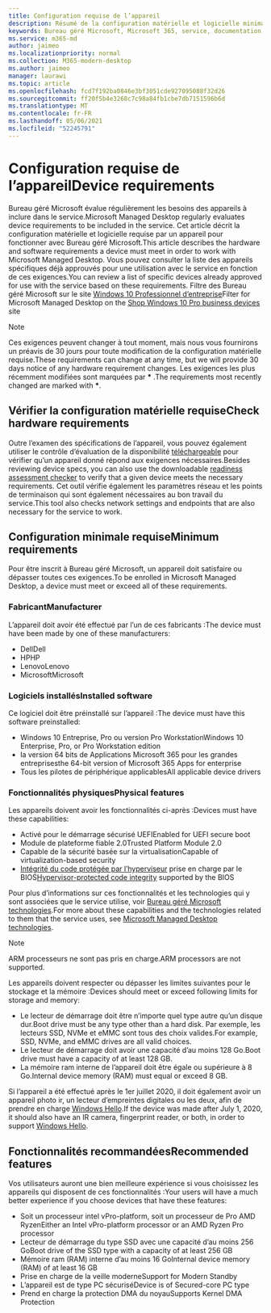 ```yaml
---
title: Configuration requise de l’appareil
description: Résumé de la configuration matérielle et logicielle minimale requise pour que les appareils fonctionnent Bureau géré Microsoft
keywords: Bureau géré Microsoft, Microsoft 365, service, documentation
ms.service: m365-md
author: jaimeo
ms.localizationpriority: normal
ms.collection: M365-modern-desktop
ms.author: jaimeo
manager: laurawi
ms.topic: article
ms.openlocfilehash: fcd7f192ba0846e3bf3051cde927095088f32d26
ms.sourcegitcommit: ff20f5b4e3268c7c98a84fb1cbe7db7151596b6d
ms.translationtype: MT
ms.contentlocale: fr-FR
ms.lasthandoff: 05/06/2021
ms.locfileid: "52245791"
---
```

# <a name="device-requirements"></a><span data-ttu-id="6c0f4-104">Configuration requise de l’appareil</span><span class="sxs-lookup"><span data-stu-id="6c0f4-104">Device requirements</span></span>

<span data-ttu-id="6c0f4-105">Bureau géré Microsoft évalue régulièrement les besoins des appareils à inclure dans le service.</span><span class="sxs-lookup"><span data-stu-id="6c0f4-105">Microsoft Managed Desktop regularly evaluates device requirements to be included in the service.</span></span> <span data-ttu-id="6c0f4-106">Cet article décrit la configuration matérielle et logicielle requise par un appareil pour fonctionner avec Bureau géré Microsoft.</span><span class="sxs-lookup"><span data-stu-id="6c0f4-106">This article describes the hardware and software requirements a device must meet in order to work with Microsoft Managed Desktop.</span></span> <span data-ttu-id="6c0f4-107">Vous pouvez consulter la liste des appareils spécifiques déjà approuvés pour une utilisation avec le service en fonction de ces exigences.</span><span class="sxs-lookup"><span data-stu-id="6c0f4-107">You can review a list of specific devices already approved for use with the service based on these requirements.</span></span> <span data-ttu-id="6c0f4-108">Filtre des Bureau géré Microsoft sur le site [Windows 10 Professionnel d’entreprise](https://www.microsoft.com/windowsforbusiness/view-all-devices)</span><span class="sxs-lookup"><span data-stu-id="6c0f4-108">Filter for Microsoft Managed Desktop on the [Shop Windows 10 Pro business devices](https://www.microsoft.com/windowsforbusiness/view-all-devices) site</span></span>

> [!NOTE]
> <span data-ttu-id="6c0f4-109">Ces exigences peuvent changer à tout moment, mais nous vous fournirons un préavis de 30 jours pour toute modification de la configuration matérielle requise.</span><span class="sxs-lookup"><span data-stu-id="6c0f4-109">These requirements can change at any time, but we will provide 30 days notice of any hardware requirement changes.</span></span> <span data-ttu-id="6c0f4-110">Les exigences les plus récemment modifiées sont marquées par **\*** .</span><span class="sxs-lookup"><span data-stu-id="6c0f4-110">The requirements most recently changed are marked with **\***.</span></span> 

## <a name="check-hardware-requirements"></a><span data-ttu-id="6c0f4-111">Vérifier la configuration matérielle requise</span><span class="sxs-lookup"><span data-stu-id="6c0f4-111">Check hardware requirements</span></span>

<span data-ttu-id="6c0f4-112">Outre l’examen des spécifications de l’appareil, vous pouvez également utiliser le contrôle d’évaluation de la disponibilité [téléchargeable](../get-ready/readiness-assessment-downloadable.md) pour vérifier qu’un appareil donné répond aux exigences nécessaires.</span><span class="sxs-lookup"><span data-stu-id="6c0f4-112">Besides reviewing device specs, you can also use the downloadable [readiness assessment checker](../get-ready/readiness-assessment-downloadable.md) to verify that a given device meets the necessary requirements.</span></span> <span data-ttu-id="6c0f4-113">Cet outil vérifie également les paramètres réseau et les points de terminaison qui sont également nécessaires au bon travail du service.</span><span class="sxs-lookup"><span data-stu-id="6c0f4-113">This tool also checks network settings and endpoints that are also necessary for the service to work.</span></span>

## <a name="minimum-requirements"></a><span data-ttu-id="6c0f4-114">Configuration minimale requise</span><span class="sxs-lookup"><span data-stu-id="6c0f4-114">Minimum requirements</span></span>

<span data-ttu-id="6c0f4-115">Pour être inscrit à Bureau géré Microsoft, un appareil doit satisfaire ou dépasser toutes ces exigences.</span><span class="sxs-lookup"><span data-stu-id="6c0f4-115">To be enrolled in Microsoft Managed Desktop, a device must meet or exceed all of these requirements.</span></span>

### <a name="manufacturer"></a><span data-ttu-id="6c0f4-116">Fabricant</span><span class="sxs-lookup"><span data-stu-id="6c0f4-116">Manufacturer</span></span>

<span data-ttu-id="6c0f4-117">L’appareil doit avoir été effectué par l’un de ces fabricants :</span><span class="sxs-lookup"><span data-stu-id="6c0f4-117">The device must have been made by one of these manufacturers:</span></span>

- <span data-ttu-id="6c0f4-118">Dell</span><span class="sxs-lookup"><span data-stu-id="6c0f4-118">Dell</span></span>
- <span data-ttu-id="6c0f4-119">HP</span><span class="sxs-lookup"><span data-stu-id="6c0f4-119">HP</span></span>
- <span data-ttu-id="6c0f4-120">Lenovo</span><span class="sxs-lookup"><span data-stu-id="6c0f4-120">Lenovo</span></span>
- <span data-ttu-id="6c0f4-121">Microsoft</span><span class="sxs-lookup"><span data-stu-id="6c0f4-121">Microsoft</span></span>


### <a name="installed-software"></a><span data-ttu-id="6c0f4-122">Logiciels installés</span><span class="sxs-lookup"><span data-stu-id="6c0f4-122">Installed software</span></span>

<span data-ttu-id="6c0f4-123">Ce logiciel doit être préinstallé sur l’appareil :</span><span class="sxs-lookup"><span data-stu-id="6c0f4-123">The device must have this software preinstalled:</span></span>

- <span data-ttu-id="6c0f4-124">Windows 10 Entreprise, Pro ou version Pro Workstation</span><span class="sxs-lookup"><span data-stu-id="6c0f4-124">Windows 10 Enterprise, Pro, or Pro Workstation edition</span></span>
- <span data-ttu-id="6c0f4-125">la version 64 bits de Applications Microsoft 365 pour les grandes entreprises</span><span class="sxs-lookup"><span data-stu-id="6c0f4-125">the 64-bit version of Microsoft 365 Apps for enterprise</span></span> 
- <span data-ttu-id="6c0f4-126">Tous les pilotes de périphérique applicables</span><span class="sxs-lookup"><span data-stu-id="6c0f4-126">All applicable device drivers</span></span>


### <a name="physical-features"></a><span data-ttu-id="6c0f4-127">Fonctionnalités physiques</span><span class="sxs-lookup"><span data-stu-id="6c0f4-127">Physical features</span></span>

<span data-ttu-id="6c0f4-128">Les appareils doivent avoir les fonctionnalités ci-après :</span><span class="sxs-lookup"><span data-stu-id="6c0f4-128">Devices must have these capabilities:</span></span>

- <span data-ttu-id="6c0f4-129">Activé pour le démarrage sécurisé UEFI</span><span class="sxs-lookup"><span data-stu-id="6c0f4-129">Enabled for UEFI secure boot</span></span> 
- <span data-ttu-id="6c0f4-130">Module de plateforme fiable 2.0</span><span class="sxs-lookup"><span data-stu-id="6c0f4-130">Trusted Platform Module 2.0</span></span> 
- <span data-ttu-id="6c0f4-131">Capable de la sécurité basée sur la virtualisation</span><span class="sxs-lookup"><span data-stu-id="6c0f4-131">Capable of virtualization-based security</span></span> 
- <span data-ttu-id="6c0f4-132">[Intégrité du code protégée par l’hyperviseur](/windows-hardware/drivers/bringup/device-guard-and-credential-guard) prise en charge par le BIOS</span><span class="sxs-lookup"><span data-stu-id="6c0f4-132">[Hypervisor-protected code integrity](/windows-hardware/drivers/bringup/device-guard-and-credential-guard) supported by the BIOS</span></span>

<span data-ttu-id="6c0f4-133">Pour plus d’informations sur ces fonctionnalités et les technologies qui y sont associées que le service utilise, voir [Bureau géré Microsoft technologies](../intro/technologies.md).</span><span class="sxs-lookup"><span data-stu-id="6c0f4-133">For more about these capabilities and the technologies related to them that the service uses, see [Microsoft Managed Desktop technologies](../intro/technologies.md).</span></span>

> [!NOTE]
> <span data-ttu-id="6c0f4-134">ARM processeurs ne sont pas pris en charge.</span><span class="sxs-lookup"><span data-stu-id="6c0f4-134">ARM processors are not supported.</span></span>

<span data-ttu-id="6c0f4-135">Les appareils doivent respecter ou dépasser les limites suivantes pour le stockage et la mémoire :</span><span class="sxs-lookup"><span data-stu-id="6c0f4-135">Devices should meet or exceed following limits for storage and memory:</span></span>

- <span data-ttu-id="6c0f4-136">Le lecteur de démarrage doit être n’importe quel type autre qu’un disque dur.</span><span class="sxs-lookup"><span data-stu-id="6c0f4-136">Boot drive must be any type other than a hard disk.</span></span> <span data-ttu-id="6c0f4-137">Par exemple, les lecteurs SSD, NVMe et eMMC sont tous des choix valides.</span><span class="sxs-lookup"><span data-stu-id="6c0f4-137">For example, SSD, NVMe, and eMMC drives are all valid choices.</span></span>
- <span data-ttu-id="6c0f4-138">Le lecteur de démarrage doit avoir une capacité d’au moins 128 Go.</span><span class="sxs-lookup"><span data-stu-id="6c0f4-138">Boot drive must have a capacity of at least 128 GB.</span></span>
- <span data-ttu-id="6c0f4-139">La mémoire ram interne de l’appareil doit être égale ou supérieure à 8 Go.</span><span class="sxs-lookup"><span data-stu-id="6c0f4-139">Internal device memory (RAM) must equal or exceed 8 GB.</span></span>

<span data-ttu-id="6c0f4-140">Si l’appareil a été effectué après le 1er juillet 2020, il doit également avoir un appareil photo ir, un lecteur d’empreintes digitales ou les deux, afin de prendre en charge [Windows Hello](/windows-hardware/design/device-experiences/windows-hello-enhanced-sign-in-security).</span><span class="sxs-lookup"><span data-stu-id="6c0f4-140">If the device was made after July 1, 2020, it should also have an IR camera, fingerprint reader, or both, in order to support [Windows Hello](/windows-hardware/design/device-experiences/windows-hello-enhanced-sign-in-security).</span></span>

## <a name="recommended-features"></a><span data-ttu-id="6c0f4-141">Fonctionnalités recommandées</span><span class="sxs-lookup"><span data-stu-id="6c0f4-141">Recommended features</span></span>

<span data-ttu-id="6c0f4-142">Vos utilisateurs auront une bien meilleure expérience si vous choisissez les appareils qui disposent de ces fonctionnalités :</span><span class="sxs-lookup"><span data-stu-id="6c0f4-142">Your users will have a much better experience if you choose devices that have these features:</span></span>

- <span data-ttu-id="6c0f4-143">Soit un processeur intel vPro-platform, soit un processeur de Pro AMD Ryzen</span><span class="sxs-lookup"><span data-stu-id="6c0f4-143">Either an Intel vPro-platform processor or an AMD Ryzen Pro processor</span></span>
- <span data-ttu-id="6c0f4-144">Lecteur de démarrage du type SSD avec une capacité d’au moins 256 Go</span><span class="sxs-lookup"><span data-stu-id="6c0f4-144">Boot drive of the SSD type with a capacity of at least 256 GB</span></span>
- <span data-ttu-id="6c0f4-145">Mémoire ram (RAM) interne d’au moins 16 Go</span><span class="sxs-lookup"><span data-stu-id="6c0f4-145">Internal device memory (RAM) of at least 16 GB</span></span>
- <span data-ttu-id="6c0f4-146">Prise en charge de la veille moderne</span><span class="sxs-lookup"><span data-stu-id="6c0f4-146">Support for Modern Standby</span></span>
- <span data-ttu-id="6c0f4-147">L’appareil est de type PC sécurisé</span><span class="sxs-lookup"><span data-stu-id="6c0f4-147">Device is of Secured-core PC type</span></span>
- <span data-ttu-id="6c0f4-148">Prend en charge la protection DMA du noyau</span><span class="sxs-lookup"><span data-stu-id="6c0f4-148">Supports Kernel DMA Protection</span></span>
